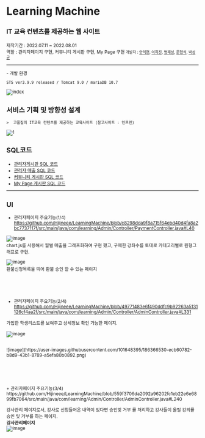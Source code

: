 # Learning Machine

<h3> IT 교육 컨텐츠를 제공하는 웹 사이트</h3>
<small>제작기간 : 2022.07.11 ~ 2022.08.01</small> <br>
<small>역할 : 관리자페이지 구현, 커뮤니티 게시판 구현, My Page 구현
<small>개발자 : <a href = "https://github.com/IkhyeonAhn">안익현</a>, <a href="https://github.com/Hijineee">이희진</a>,  <a href = "https://github.com/skek3039">명재성</a>, <a href="https://github.com/Moonmaji">문형석</a>, <a href="https://github.com/ParkGuTy">박성균</a></small>
<hr>
- 개발 환경

    STS ver3.9.9 released / Tomcat 9.0 / mariaDB 10.7





![index](https://user-images.githubusercontent.com/101648395/182089931-e03b4948-a361-4a54-9f7f-2a7b2f639360.png)

## 서비스 기획 및 방향성 설계
	>  고품질의 IT교육 컨텐츠를 제공하는 교육사이트 (참고사이트 : 인프런)    
![1](https://user-images.githubusercontent.com/101648395/186351569-35c71eda-e1ae-4b5f-85d9-0647551676db.png)
 
## SQL코드 <br>
 + [관리자게시판 SQL 코드](https://github.com/Hijineee/LearningMachine/blob/main/src/main/resources/mapper/Admin.xml)
 + [관리자 매출 SQL 코드](https://github.com/Hijineee/LearningMachine/blob/main/src/main/resources/mapper/Payment.xml)
 + [커뮤니티 게시판 SQL 코드](https://github.com/Hijineee/LearningMachine/blob/main/src/main/resources/mapper/Community.xml)
 + [My Page 게시판 SQL 코드](https://github.com/Hijineee/LearningMachine/blob/main/src/main/resources/mapper/MyService.xml)
 
<hr>
	
	
## UI <br>
- 관리자페이지 주요기능(1/4) <br>
https://github.com/Hijineee/LearningMachine/blob/c8298dda9f8a715f64ebd40d4fa8a2bc7737117f/src/main/java/com/learning/Admin/Controller/PaymentController.java#L40
 
![image](https://user-images.githubusercontent.com/101648395/186360563-66e393dd-0212-4a4d-9f4b-e28bd19774d1.png) <br>
chart.js를 사용해서 월별 매출을 그래프화하여 구현 했고, 구매한 강좌수를 토대로 카테고리별로 원형그래프로 구현.

![image](https://user-images.githubusercontent.com/101648395/186366033-519aa9e5-edda-4f02-a9dd-330a49ccab11.png)<br>
환불신청목록을 띄어 환불 승인 할 수 있는 페이지
<br><br><br><br><br>


+ 관리자페이지 주요기능(2/4) <br>
https://github.com/Hijineee/LearningMachine/blob/49771483e6f490ddfc9b92263a5131126cf4aa2f/src/main/java/com/learning/Admin/Controller/AdminController.java#L331

가입한 학생리스트를 보여주고 상세정보 확인 가능한 페이지.
<br><br>
![image](https://user-images.githubusercontent.com/101648395/186361467-ff0ee0c5-fe17-4e9d-9265-7458b45b031e.png)<br>

<br>
![image](https://user-images.githubusercontent.com/101648395/186366530-ecb60782-b8d9-43b1-8789-a5efa80b0892.png)<br>
<br><br><br><br><br>
+ 관리자페이지 주요기능(3/4) <br>
https://github.com/Hijineee/LearningMachine/blob/559f3706da2092a96202fc1eb22e6e6899fb7064/src/main/java/com/learning/Admin/Controller/AdminController.java#L240 


강사관리 페이지로서, 강사로 신청들어온 내역이 있다면 승인및 거부 를 처리하고 강사들이 올릴 강의를 승인 및 거부를 하는 페이지. <br>
**강사관리페이지** <br>
![image](https://user-images.githubusercontent.com/101648395/186366192-36e5f5b5-f451-4b4f-bb95-01543e8359b2.png)
	


